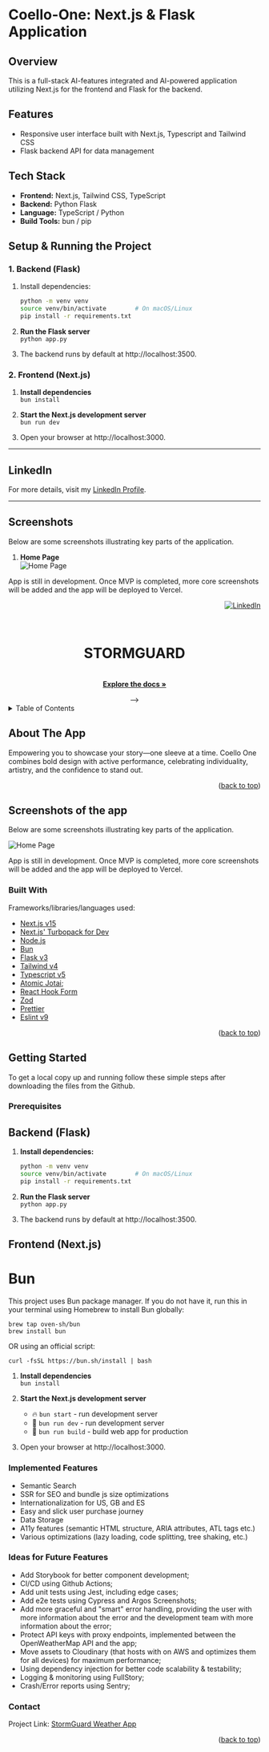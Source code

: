# Coello-One: Next.js & Flask Application

## Overview
This is a full-stack AI-features integrated and AI-powered application utilizing Next.js for the frontend and Flask for the backend.

## Features
- Responsive user interface built with Next.js, Typescript and Tailwind CSS
- Flask backend API for data management

## Tech Stack
- **Frontend:** Next.js, Tailwind CSS, TypeScript
- **Backend:** Python Flask
- **Language:** TypeScript / Python
- **Build Tools:** bun / pip

## Setup & Running the Project

### 1. Backend (Flask)
1. Install dependencies:
   ```bash
   python -m venv venv
   source venv/bin/activate        # On macOS/Linux
   pip install -r requirements.txt
   ```
2. **Run the Flask server**  
   ```python app.py```

3. The backend runs by default at http://localhost:3500.

### 2. Frontend (Next.js)
1. **Install dependencies**  
   ```bun install```

2. **Start the Next.js development server**  
   ```bun run dev```  

3. Open your browser at http://localhost:3000.

---

## LinkedIn
For more details, visit my [LinkedIn Profile](https://www.linkedin.com/in/yuri-avdijevski).

---

## Screenshots
Below are some screenshots illustrating key parts of the application.

1. **Home Page**  
   ![Home Page](https://github.com/user-attachments/assets/c7add38d-8c5d-4fd4-941c-e28a0654aea9)

App is still in development. Once MVP is completed, more core screenshots will be added and the app will be deployed to Vercel.

<div id="top"></div>
<div align="right">

[![LinkedIn][linkedin-shield]][linkedin-url]

</div>
<br />
<div align="center">

  <h1 align="center">STORMGUARD</h1>

  <p align="center">
    <br />
    <a href="https://github.com/dtoxvanilla1991/stormguard"><strong>Explore the docs »</strong></a>
  </p> -->
</div>

<!-- TABLE OF CONTENTS -->
<details>
  <summary>Table of Contents</summary>
  <ol>
    <li>
      <a href="#about-the-app">About The Project</a>
      <ul>
        <li><a href="#built-with">Built With</a></li>
      </ul>
    </li>
    <li>
      <a href="#getting-started">Getting Started</a>
      <ul>
        <li><a href="#prerequisites">Prerequisites</a></li>
      </ul>
    </li>
    <li><a href="#contact">Contact</a></li>
  </ol>
</details>

<!-- ABOUT THE PROJECT -->

## About The App

Empowering you to showcase your story—one sleeve at a time. Coello One combines bold design with active performance, celebrating individuality, artistry, and the confidence to stand out.

<p align="right">(<a href="#top">back to top</a>)</p>

## Screenshots of the app

Below are some screenshots illustrating key parts of the application.

![Home Page](https://github.com/user-attachments/assets/c7add38d-8c5d-4fd4-941c-e28a0654aea9)

App is still in development. Once MVP is completed, more core screenshots will be added and the app will be deployed to Vercel.

### Built With

Frameworks/libraries/languages used:

- [Next.js v15](https://nextjs.org/)
- [Next.js' Turbopack for Dev](https://nextjs.org/docs/app/api-reference/turbopack)
- [Node.js](https://nodejs.org/en/)
- [Bun](https://bun.sh/)
- [Flask v3](https://flask.palletsprojects.com/en/stable/)
- [Tailwind v4](https://tailwindcss.com/)
- [Typescript v5](https://www.typescriptlang.org/)
- [Atomic Jotai](https://jotai.org/);
- [React Hook Form](https://react-hook-form.com/)
- [Zod](https://zod.dev/)
- [Prettier](https://prettier.io/)
- [Eslint v9](https://eslint.org/)

<p align="right">(<a href="#top">back to top</a>)</p>

## Getting Started

To get a local copy up and running follow these simple steps after downloading the files from the Github.

### Prerequisites

## Backend (Flask)
1. **Install dependencies:**
   ```bash
   python -m venv venv
   source venv/bin/activate        # On macOS/Linux
   pip install -r requirements.txt
   ```
2. **Run the Flask server**  
   ```python app.py```

3. The backend runs by default at http://localhost:3500.

## Frontend (Next.js)

# Bun
This project uses Bun package manager. If you do not have it, run this in your terminal using Homebrew to install Bun globally:

```
brew tap oven-sh/bun
brew install bun
```
OR using an official script:
```
curl -fsSL https://bun.sh/install | bash
```

1. **Install dependencies**  
   ```bun install```

2. **Start the Next.js development server**  
     - 🔥 `bun start` - run development server
     - 🔧 `bun run dev` - run development server
     - 🔧 `bun run build` - build web app for production
 

3. Open your browser at http://localhost:3000.

### Implemented Features

- Semantic Search
- SSR for SEO and bundle js size optimizations
- Internationalization for US, GB and ES
- Easy and slick user purchase journey
- Data Storage
- A11y features (semantic HTML structure, ARIA attributes, ATL tags etc.)
- Various optimizations (lazy loading, code splitting, tree shaking, etc.)

### Ideas for Future Features

- Add Storybook for better component development;
- CI/CD using Github Actions;
- Add unit tests using Jest, including edge cases;
- Add e2e tests using Cypress and Argos Screenshots;
- Add more graceful and "smart" error handling, providing the user with more information about the error and the development team with more information about the error;
- Protect API keys with proxy endpoints, implemented between the OpenWeatherMap API and the app;
- Move assets to Cloudinary (that hosts with on AWS and optimizes them for all devices) for maximum performance;
- Using dependency injection for better code scalability & testability;
- Logging & monitoring using FullStory;
- Crash/Error reports using Sentry;

### Contact

Project Link: [StormGuard Weather App](https://github.com/dtoxvanilla1991/coello-one)

<p align="right">(<a href="#top">back to top</a>)</p>

[linkedin-shield]: https://img.shields.io/badge/-LinkedIn-black.svg?style=for-the-badge&logo=linkedin&colorB=555
[linkedin-url]: https://linkedin.com/in/yuri-avdijevski

